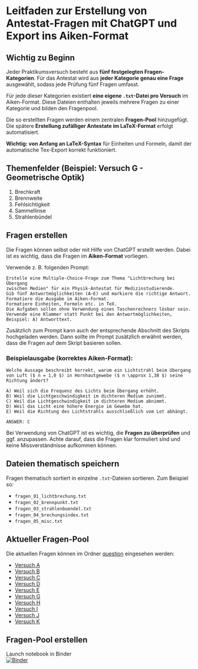 # Leitfaden zur Erstellung von Antestat-Fragen mit ChatGPT und Export ins Aiken-Format

## Wichtig zu Beginn
Jeder Praktikumsversuch besteht aus **fünf festgelegten Fragen-Kategorien**. Für das Antestat wird aus **jeder Kategorie genau eine Frage** ausgewählt, sodass jede Prüfung fünf Fragen umfasst.

Für jede dieser Kategorien existiert **eine eigene `.txt`-Datei pro Versuch** im Aiken-Format. Diese Dateien enthalten jeweils mehrere Fragen zu einer Kategorie und bilden den Fragenpool.

Die so erstellten Fragen werden einem zentralen **Fragen-Pool** hinzugefügt. Die spätere **Erstellung zufälliger Antestate im LaTeX-Format** erfolgt automatisiert.

**Wichtig: von Anfang an LaTeX-Syntax** für Einheiten und Formeln, damit der automatische Tex-Export korrekt funktioniert.


## Themenfelder (Beispiel: Versuch G - Geometrische Optik)

1. Brechkraft
2. Brennweite
3. Fehlsichtigkeit
4. Sammellinse
5. Strahlenbündel

## Fragen erstellen

Die Fragen können selbst oder mit Hilfe von ChatGPT erstellt werden. Dabei ist es wichtig, dass die Fragen im **Aiken-Format** vorliegen.

Verwende z. B. folgenden Prompt:

```
Erstelle eine Multiple-Choice-Frage zum Thema "Lichtbrechung bei Übergang 
zwischen Medien" für ein Physik-Antestat für Medizinstudierende. 
Gib fünf Antwortmöglichkeiten (A–E) und markiere die richtige Antwort. 
Formatiere die Ausgabe im Aiken-Format.
Formatiere Einheiten, Formeln etc. in TeX. 
Die Aufgaben sollen ohne Verwendung eines Taschenrechners lösbar sein. 
Verwende eine Klammer statt Punkt bei den Antwortmöglichkeiten, 
Beispiel: A) Antworttext.
```

Zusätzlich zum Prompt kann auch der entsprechende Abschnitt des Skripts hochgeladen werden. Dann sollte im Prompt zusätzlich erwähnt werden, dass die Fragen auf dem Skript basieren sollen.

### Beispielausgabe (korrektes Aiken-Format):

```
Welche Aussage beschreibt korrekt, warum ein Lichtstrahl beim Übergang 
von Luft ($ n = 1,0 $) in Hornhautgewebe ($ n \approx 1,38 $) seine Richtung ändert?

A) Weil sich die Frequenz des Lichts beim Übergang erhöht.  
B) Weil die Lichtgeschwindigkeit im dichteren Medium zunimmt.  
C) Weil die Lichtgeschwindigkeit im dichteren Medium abnimmt.  
D) Weil das Licht eine höhere Energie im Gewebe hat.  
E) Weil die Richtung des Lichtstrahls ausschließlich vom Lot abhängt.

ANSWER: C
```

Bei Verwendung von ChatGPT ist es wichtig, die **Fragen zu überprüfen** und ggf. anzupassen. Achte darauf, dass die Fragen klar formuliert sind und keine Missverständnisse aufkommen können.


## Dateien thematisch speichern

Fragen thematisch sortiert in einzelne `.txt`-Dateien sortieren. Zum Beispiel so:

- `fragen_01_lichtbrechung.txt`
- `fragen_02_brennpunkt.txt`
- `fragen_03_strahlenbuendel.txt`
- `fragen_04_brechungsindex.txt`
- `fragen_05_misc.txt`

## Aktueller Fragen-Pool
Die aktuellen Fragen können im Ordner [question](https://github.com/JKL453/aiken-to-tex/tree/main/questions) eingesehen werden:

* [Versuch A](https://github.com/JKL453/aiken-to-tex/tree/main/questions/A)
* [Versuch B](https://github.com/JKL453/aiken-to-tex/tree/main/questions/B)
* [Versuch C](https://github.com/JKL453/aiken-to-tex/tree/main/questions/C)
* [Versuch D](https://github.com/JKL453/aiken-to-tex/tree/main/questions/D)
* [Versuch E](https://github.com/JKL453/aiken-to-tex/tree/main/questions/E)
* [Versuch G](https://github.com/JKL453/aiken-to-tex/tree/main/questions/G)
* [Versuch H](https://github.com/JKL453/aiken-to-tex/tree/main/questions/H)
* [Versuch I](https://github.com/JKL453/aiken-to-tex/tree/main/questions/I)
* [Versuch J](https://github.com/JKL453/aiken-to-tex/tree/main/questions/J)
* [Versuch K](https://github.com/JKL453/aiken-to-tex/tree/main/questions/K)


## Fragen-Pool erstellen

Launch notebook in Binder  
[![Binder](https://mybinder.org/badge_logo.svg)](https://mybinder.org/v2/gh/JKL453/aiken-to-tex.git/HEAD?labpath=%2Fpython%2Faiken-parsing.ipynb)
